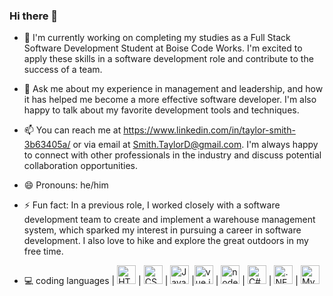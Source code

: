 ### Hi there 👋

- 🔭 I'm currently working on completing my studies as a Full Stack Software Development Student at Boise Code Works. I'm excited to apply these skills in a software development role and contribute to the success of a team.

- 💬 Ask me about my experience in management and leadership, and how it has helped me become a more effective software developer. I'm also happy to talk about my favorite development tools and techniques.

- 📫 You can reach me at https://www.linkedin.com/in/taylor-smith-3b63405a/  or via email at Smith.TaylorD@gmail.com. I'm always happy to connect with other professionals in the industry and discuss potential collaboration opportunities.

- 😄 Pronouns: he/him

- ⚡ Fun fact: In a previous role, I worked closely with a software development team to create and implement a warehouse management system, which sparked my interest in pursuing a career in software development. I also love to hike and explore the great outdoors in my free time.


- 💻 coding languages |   <img src="https://img.icons8.com/external-tal-revivo-shadow-tal-revivo/256/external-html-5-is-a-software-solution-stack-that-defines-the-properties-and-behaviors-of-web-page-logo-shadow-tal-revivo.png" height="30" title="HTML" />   |   <img src="https://img.icons8.com/color/256/css3.png" height="30" title="CSS" />   |   <img src="https://img.icons8.com/color/256/javascript.png" height="30" title="JavaScript"/>   |<img src="https://img.icons8.com/external-tal-revivo-color-tal-revivo/256/external-vuejs-an-open-source-javascript-framework-for-building-user-interfaces-and-single-page-applications-logo-color-tal-revivo.png" height="30" title="vue.js"/>   |   <img src="https://img.icons8.com/fluency/256/node-js.png" height="30" title="node.js"/>   |   <img src="https://img.icons8.com/fluency/256/c-sharp-logo.png" height="30" title="C#" />   |   <img src="https://img.icons8.com/external-those-icons-lineal-color-those-icons/256/external-Dot-Net-social-media-those-icons-lineal-color-those-icons.png" height="30" title=".NET" />   |   <img src="https://img.icons8.com/fluency/256/mysql-logo.png" height="30" title="MySQL"/>   

